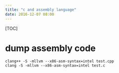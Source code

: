```yaml
---
title: "c and assembly language"
date: 2016-12-07 08:00
---
```

[TOC]

# dump  assembly code

```
clang++ -S -mllvm --x86-asm-syntax=intel test.cpp
clang -S -mllvm --x86-asm-syntax=intel test.c
```
